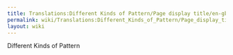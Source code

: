 ```yaml
---
title: Translations:Different Kinds of Pattern/Page display title/en-gb
permalink: wiki/Translations:Different_Kinds_of_Pattern/Page_display_title/en-gb/
layout: wiki
---
```


Different Kinds of Pattern
